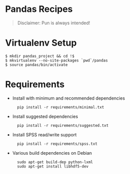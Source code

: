Pandas Recipes
=============

> Disclaimer: Pun is always intended!

Virtualenv Setup
=============

	$ mkdir pandas_project && cd !$
	$ mkvirtualenv --no-site-packages `pwd`/pandas
	$ source pandas/bin/activate

Requirements
=============

+ Install with minimum and recommended dependencies

		pip install -r requirements/minimal.txt

+ Install suggested dependencies

		pip install -r requirements/suggested.txt

+ Install SPSS read/write support

		pip install -r requirements/spss.txt

+ Various build dependencies on Debian

		sudo apt-get build-dep python-lxml
		sudo apt-get install libhdf5-dev


